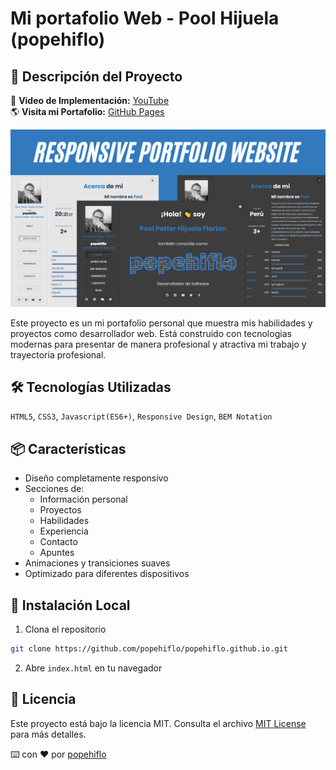 #  Mi portafolio Web - Pool Hijuela (popehiflo)

## 🚀 Descripción del Proyecto
🎥 **Video de Implementación:** [YouTube](https://www.youtube.com/watch?v=tjAcXTpIou8)  
🌎 **Visita mi Portafolio:** [GitHub Pages](https://popehiflo.github.io/)  

![Portafolio popehiflo](./public/assets/imgs/img-portfolio.png)   

Este proyecto es un mi portafolio personal que muestra mis habilidades y proyectos como desarrollador web. Está construido con tecnologias modernas para presentar de manera profesional y atractiva mi trabajo y trayectoria profesional.

## 🛠️ Tecnologías Utilizadas   
`HTML5`, `CSS3`, `Javascript(ES6+)`, `Responsive Design`, `BEM Notation`

## 📦 Características
- Diseño completamente responsivo
- Secciones de:
  - Información personal
  - Proyectos
  - Habilidades
  - Experiencia
  - Contacto
  - Apuntes
- Animaciones y transiciones suaves
- Optimizado para diferentes dispositivos

## 🔧 Instalación Local
1. Clona el repositorio
```bash
git clone https://github.com/popehiflo/popehiflo.github.io.git
```
2. Abre `index.html` en tu navegador

## 📄 Licencia
Este proyecto está bajo la licencia MIT. Consulta el archivo [MIT License](LICENSE) para más detalles.

         
⌨️ con ❤️ por [popehiflo](https://github.com/popehiflo)
